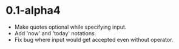# 0.1-alpha4

 - Make quotes optional while specifying input.
 - Add 'now' and 'today' notations.
 - Fix bug where input would get accepted even without operator.
